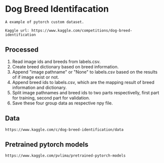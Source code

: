 # Dog Breed Identifacation

    A example of pytorch custom dataset.

    Kaggle url: https://www.kaggle.com/competitions/dog-breed-identification


## Processed
1. Read image ids and breeds from labels.csv.
2. Create breed dictionary based on breed information.
3. Append "image pathname" or "None" to labels.csv based on the results of if image exist or not.
4. Append breed ids to labels.csv, which are the mapping result of breed information and dictionary.
5. Split image pathnames and breed ids to two parts respectivelly, first part for training, second part for validation.
6. Save these four group data as respective npy file.


## Data
    
    https://www.kaggle.com/c/dog-breed-identification/data

## Pretrained pytorch models

    https://www.kaggle.com/pvlima/pretrained-pytorch-models
